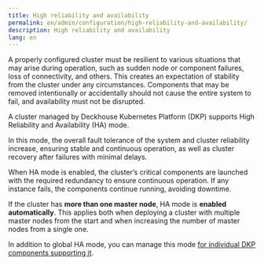```yaml
---
title: High reliability and availability
permalink: en/admin/configuration/high-reliability-and-availability/
description: High reliability and availability
lang: en
---
```


A properly configured cluster must be resilient to various situations that may arise during operation,
such as sudden node or component failures, loss of connectivity, and others.
This creates an expectation of stability from the cluster under any circumstances.
Components that may be removed intentionally or accidentally should not cause the entire system to fail,
and availability must not be disrupted.

A cluster managed by Deckhouse Kubernetes Platform (DKP) supports High Reliability and Availability (HA) mode.

In this mode, the overall fault tolerance of the system and cluster reliability increase,
ensuring stable and continuous operation, as well as cluster recovery after failures with minimal delays.

When HA mode is enabled,
the cluster’s critical components are launched with the required redundancy to ensure continuous operation.
If any instance fails, the components continue running, avoiding downtime.

If the cluster has **more than one master node**, HA mode is **enabled automatically**.
This applies both when deploying a cluster with multiple master nodes from the start
and when increasing the number of master nodes from a single one.

In addition to global HA mode,
you can manage this mode [for individual DKP components supporting it](./enable.html#enabling-ha-mode-for-individual-components).
